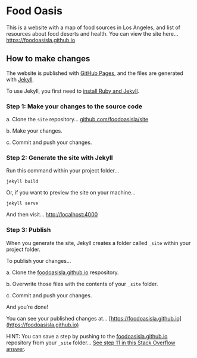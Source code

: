 
# Food Oasis

This is a website with a map of food sources in Los Angeles, and list of resources about food deserts and health. You can view the site here…
https://foodoasisla.github.io

## How to make changes

The website is published with [GitHub Pages](https://pages.github.com), and the files are generated with [Jekyll](http://jekyllrb.com).

To use Jekyll, you first need to [install Ruby and Jekyll](https://jekyllrb.com/docs/installation/).

### Step 1: Make your changes to the source code

a. Clone the `site` repository… [github.com/foodoasisla/site](https://github.com/foodoasisla/site)

b. Make your changes.

c. Commit and push your changes.

### Step 2: Generate the site with Jekyll

Run this command within your project folder…

```
jekyll build
```

Or, if you want to preview the site on your machine…

```
jekyll serve
```

And then visit… [http://localhost:4000](http://localhost:4000)

### Step 3: Publish

When you generate the site, Jekyll creates a folder called `_site` within your project folder.

To publish your changes…

a. Clone the [foodoasisla.github.io](https://github.com/foodoasisla/foodoasisla.github.io) respository.

b. Overwrite those files with the contents of your `_site` folder.

c. Commit and push your changes.

And you’re done!

You can see your published changes at… [https://foodoasisla.github.io](https://foodoasisla.github.io)

HINT: You can save a step by pushing to the [foodoasisla.github.io](https://github.com/foodoasisla/foodoasisla.github.io) repository from your `_site` folder… [See step 11 in this Stack Overflow answer](http://stackoverflow.com/questions/28249255/how-do-i-configure-github-to-use-non-supported-jekyll-site-plugins?rq=1#answer-28252200).
